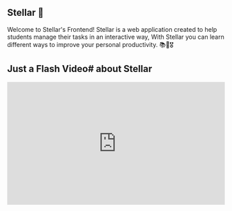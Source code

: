 ## Stellar 🌠 ##

Welcome to Stellar's Frontend! Stellar is a web application created to help students manage their tasks in an interactive way, With Stellar you can learn different ways to improve your personal productivity. 📚🌠🎖️


## Just a Flash Video# about Stellar ##

<div style="position:relative; width:100%; height:0px; padding-bottom:56.250%"><iframe allow="fullscreen" allowfullscreen height="100%" src="https://streamable.com/e/bmecfg?" width="100%" style="border:none; width:100%; height:100%; position:absolute; left:0px; top:0px; overflow:hidden;"></iframe></div>

